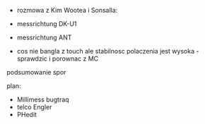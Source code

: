 - rozmowa z Kim Wootea i Sonsalla:
- messrichtung DK-U1
- messrichtung ANT

- cos nie bangla z touch ale stabilnosc polaczenia jest wysoka - sprawdzic i porownac z MC


podsumowanie spor


plan:
- Millimess bugtraq
- telco Engler
- PHedit